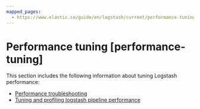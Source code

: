 ```yaml
---
mapped_pages:
  - https://www.elastic.co/guide/en/logstash/current/performance-tuning.html
---
```


# Performance tuning [performance-tuning]

This section includes the following information about tuning Logstash performance:

* [Performance troubleshooting](/reference/performance-troubleshooting.md)
* [Tuning and profiling logstash pipeline performance](/reference/tuning-logstash.md)



